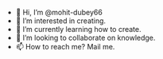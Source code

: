 - 👋 Hi, I’m @mohit-dubey66
- 👀 I’m interested in creating.
- 🌱 I’m currently learning how to create.
- 💞️ I’m looking to collaborate on knowledge.
- 📫 How to reach me? Mail me.

<!---
mohit-dubey66/mohit-dubey66 is a ✨ special ✨ repository because its `README.md` (this file) appears on your GitHub profile.
You can click the Preview link to take a look at your changes.
--->
